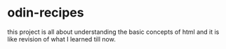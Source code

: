 # odin-recipes
this project is all about understanding the basic concepts of html and it is like revision of what I learned till now.
